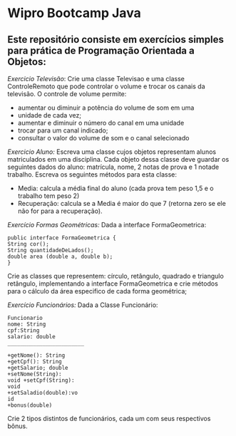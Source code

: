 # Wipro Bootcamp Java

## Este repositório consiste em exercícios simples para prática de Programação Orientada a Objetos:

*Exercicio Televisão*: Crie uma classe Televisao e uma classe ControleRemoto que pode controlar o volume e trocar os canais da televisão. O controle de volume permite:
- aumentar ou diminuir a potência do volume de som em uma 
- unidade de cada vez; 
- aumentar e diminuir o número do canal em uma unidade
- trocar para um canal indicado; 
- consultar o valor do volume de som e o canal selecionado

*Exercicio Aluno:* Escreva uma classe cujos objetos representam alunos matriculados em uma disciplina. Cada objeto dessa classe deve guardar os 
seguintes dados do aluno: matrícula, nome, 2 notas de prova e 1 notade trabalho. Escreva os seguintes métodos para esta classe:
- Media: calcula a média final do aluno (cada prova tem peso 1,5 e 
o trabalho tem peso 2)
- Recuperação: calcula se a Media é maior do que 7 (retorna zero se ele não for para a recuperação).

*Exercício Formas Geométricas:* Dada a interface FormaGeometrica:
```
public interface FormaGeometrica {
String cor();
String quantidadeDeLados();
double area (double a, double b);
}
```

Crie as classes que representem: círculo, retângulo, quadrado e triangulo retângulo, implementando a interface FormaGeometrica e crie métodos para o cálculo da área especifico de cada forma geométrica;

*Exercício Funcionários:* Dada a Classe Funcionário:
```
Funcionario
nome: String
cpf:String
salario: double
________________________

+getNome(): String 
+getCpf(): String 
+getSalario; double 
+setNome(String): 
void +setCpf(String): 
void 
+setSaladio(double):vo
id
+bonus(double)
```

Crie 2 tipos distintos de funcionários, cada um com seus respectivos bônus.
